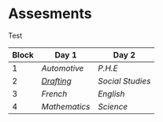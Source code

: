 # Assesments
Test 

|**Block**|**Day 1**|**Day 2**|
|---------|---------|---------|
|1|*Automotive*|*P.H.E*|
|2|*[Drafting](https://github.com/Drafting9)*|*Social Studies*|
|3|*French*|*English*|
|4|*Mathematics*|*Science*|

